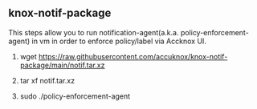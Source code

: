 ## knox-notif-package

This steps allow you to run notification-agent(a.k.a. policy-enforcement-agent) in vm in order to enforce policy/label via Accknox UI.

1. wget https://raw.githubusercontent.com/accuknox/knox-notif-package/main/notif.tar.xz

2. tar xf notif.tar.xz 
3. sudo ./policy-enforcement-agent
 
